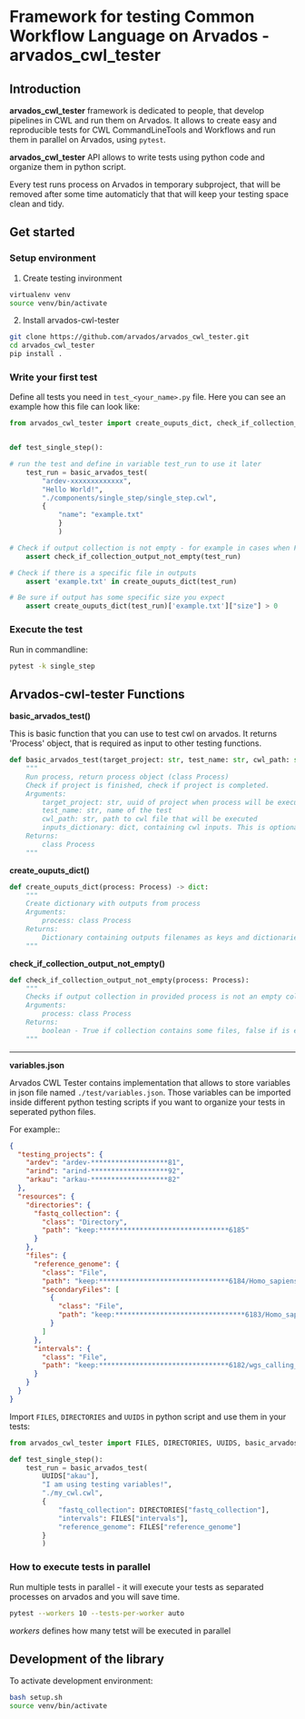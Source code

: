 # Framework for testing Common Workflow Language on Arvados - arvados_cwl_tester

## Introduction

**arvados_cwl_tester** framework is dedicated to people, that develop pipelines in CWL and run them on Arvados. It allows to create easy and reproducible tests for CWL CommandLineTools and Workflows and run them in parallel on Arvados, using `pytest`.

**arvados_cwl_tester** API allows to write tests using python code and organize them in python script. 

Every test runs process on Arvados in temporary subproject, that will be removed after some time automaticly that that will keep your testing space clean and tidy. 

## Get started

### Setup environment

1. Create testing invironment

```bash
virtualenv venv
source venv/bin/activate
```

2. Install arvados-cwl-tester

```bash
git clone https://github.com/arvados/arvados_cwl_tester.git
cd arvados_cwl_tester
pip install .
```

### Write your first test

Define all tests you need in `test_<your_name>.py` file. Here you can see an example how this file can look like:

```python
from arvados_cwl_tester import create_ouputs_dict, check_if_collection_output_not_empty, basic_arvados_test


def test_single_step():

# run the test and define in variable test_run to use it later
    test_run = basic_arvados_test(
        "ardev-xxxxxxxxxxxxx",
        "Hello World!",
        "./components/single_step/single_step.cwl",
        {
            "name": "example.txt"
            }
            )

# Check if output collection is not empty - for example in cases when File[] or Directory[] is the output
    assert check_if_collection_output_not_empty(test_run)

# Check if there is a specific file in outputs
    assert 'example.txt' in create_ouputs_dict(test_run)

# Be sure if output has some specific size you expect
    assert create_ouputs_dict(test_run)['example.txt']["size"] > 0

```

### Execute the test

Run in commandline:

```bash
pytest -k single_step
```


## Arvados-cwl-tester Functions


**basic_arvados_test()**

This is basic function that you can use to test cwl on arvados. It returns 'Process' object, that is required as input to other testing functions. 

```python
def basic_arvados_test(target_project: str, test_name: str, cwl_path: str, inputs_dictionary: dict=None) -> Process:
    """
    Run process, return process object (class Process)
    Check if project is finished, check if project is completed.
    Arguments:
        target_project: str, uuid of project when process will be executed. Example: arkau-ecds9343fdscdsdcd
        test_name: str, name of the test
        cwl_path: str, path to cwl file that will be executed
        inputs_dictionary: dict, containing cwl inputs. This is optional, because sometimes cwl doesn't require input.
    Returns:
        class Process
    """
```

**create_ouputs_dict()**

```python
def create_ouputs_dict(process: Process) -> dict:
    """
    Create dictionary with outputs from process
    Arguments:
        process: class Process
    Returns:
        Dictionary containing outputs filenames as keys and dictionaries as values, with following fields: 'size', 'basename' and 'location'' 
    """
```

**check_if_collection_output_not_empty()**

```python
def check_if_collection_output_not_empty(process: Process):
    """
    Checks if output collection in provided process is not an empty collection
    Arguments:
        process: class Process
    Returns:
        boolean - True if collection contains some files, false if is empty
    """
```

-----

**variables.json**

Arvados CWL Tester contains implementation that allows to store variables in json file named `./test/variables.json`. Those variables can be imported inside different python testing scripts if you want to organize your tests in seperated python files. 

For example::
```json
{
  "testing_projects": {
    "ardev": "ardev-*******************81",
    "arind": "arind-*******************92",
    "arkau": "arkau-*******************82"
  },
  "resources": {
    "directories": {
      "fastq_collection": {
        "class": "Directory",
        "path": "keep:********************************6185"
      }
    },
    "files": {
      "reference_genome": {
        "class": "File",
        "path": "keep:********************************6184/Homo_sapiens_assembly38.fasta",
        "secondaryFiles": [
          {
            "class": "File",
            "path": "keep:********************************6183/Homo_sapiens_assembly38.fasta.fai"
          }
        ]
      },
      "intervals": {
        "class": "File",
        "path": "keep:********************************6182/wgs_calling_regions.hg38.bed"
      }
    }
  }
}
```

Import `FILES`, `DIRECTORIES` and `UUIDS` in python script and use them in your tests:

```python
from arvados_cwl_tester import FILES, DIRECTORIES, UUIDS, basic_arvados_test

def test_single_step():
    test_run = basic_arvados_test(
        UUIDS["akau"],
        "I am using testing variables!",
        "./my_cwl.cwl",
        {
            "fastq_collection": DIRECTORIES["fastq_collection"],
            "intervals": FILES["intervals"],
            "reference_genome": FILES["reference_genome"]
        }
        )

```

### How to execute tests in parallel


Run multiple tests in parallel - it will execute your tests as separated processes on arvados and you will save time. 

```bash
pytest --workers 10 --tests-per-worker auto
```

*workers* defines how many tetst will be executed in parallel

## Development of the library

To activate development environment:

```bash
bash setup.sh
source venv/bin/activate

```

